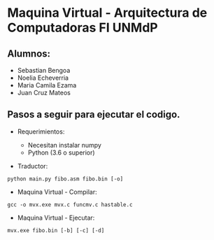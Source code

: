 # Maquina Virtual - Arquitectura de Computadoras FI UNMdP

## Alumnos:
* Sebastian Bengoa  
* Noelia Echeverria  
* Maria Camila Ezama  
* Juan Cruz Mateos  

## Pasos a seguir para ejecutar el codigo.
* Requerimientos:
    - Necesitan instalar numpy 
    - Python (3.6 o superior)

* Traductor:
```
python main.py fibo.asm fibo.bin [-o]
```

* Maquina Virtual - Compilar: 
```
gcc -o mvx.exe mvx.c funcmv.c hastable.c
```
* Maquina Virtual - Ejecutar: 
```
mvx.exe fibo.bin [-b] [-c] [-d]
```